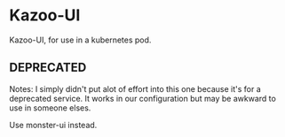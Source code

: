 # Kazoo-UI

Kazoo-UI, for use in a kubernetes pod.

## DEPRECATED

Notes: I simply didn't put alot of effort into this one because it's for a deprecated service.  It works in our configuration but may be awkward to use in someone elses.

Use monster-ui instead. 
